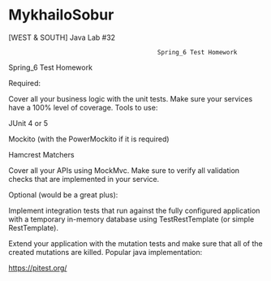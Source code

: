 # MykhailoSobur
[WEST &amp; SOUTH] Java Lab #32
                                                                     
                                             Spring_6 Test Homework


Spring_6 Test Homework

Required:

Cover all your business logic with the unit tests. Make sure your services have a 100% level of coverage. Tools to use:

JUnit 4 or 5

Mockito (with the PowerMockito if it is required)

Hamcrest Matchers



Cover all your APIs using MockMvc. Make sure to verify all validation checks that are implemented in your service.



Optional (would be a great plus):

Implement integration tests that run against the fully configured application with a temporary in-memory database using TestRestTemplate (or simple RestTemplate).

Extend your application with the mutation tests and make sure that all of the created mutations are killed. Popular java implementation:

https://pitest.org/ 